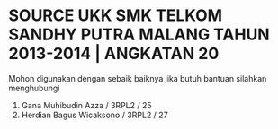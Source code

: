 SOURCE UKK SMK TELKOM SANDHY PUTRA MALANG
TAHUN 2013-2014 | ANGKATAN 20
============

Mohon digunakan dengan sebaik baiknya
jika butuh bantuan silahkan menghubungi
1. Gana Muhibudin Azza / 3RPL2 / 25
2. Herdian Bagus Wicaksono / 3RPL2 / 27

